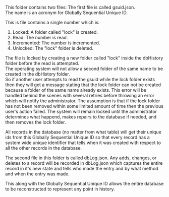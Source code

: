 This folder contains two files:
The first file is called gsuid.json.  
The name is an acronym for Globally Sequential Unique ID.  

This is file contains a single number which is:  
1. Locked: A folder called "lock" is created. 
2. Read: The number is read.  
3. Incremented: The number is incremented.  
4. Unlocked: The "lock" folder is deleted.  

The file is locked by creating a new folder called "lock" inside the dbHistory folder before the read is attempted.  
The operating system will not allow a second folder of the same name to be created in the dbHistory folder.  
So if another user attempts to read the gsuid while the lock folder exists then they will get a message stating that the lock folder can not be created because a folder of the same name already exists. This error will be handled behind the scenes with several retries before throwing an error which will notify the administrator. The assumption is that if the lock folder has not been removed within some limited amount of time then the previous user's action failed. The system will remain locked until the administrator determines what happend, makes repairs to the database if needed, and then removes the lock folder.  

All records in the database (no matter from what table) will get their unique ids from this Globally Sequential Unique ID so that every record has a system wide unique identifier that tells when it was created with respect to all the other records in the database.  

The second file in this folder is called dbLog.json. Any adds, changes, or deletes to a record will be recorded in dbLog.json which captures the entire record in it's new state and tells who made the entry and by what method and when the entry was made.  

This along with the Globally Sequential Unique ID allows the entire database to be reconstructed to represent any point in history.  
